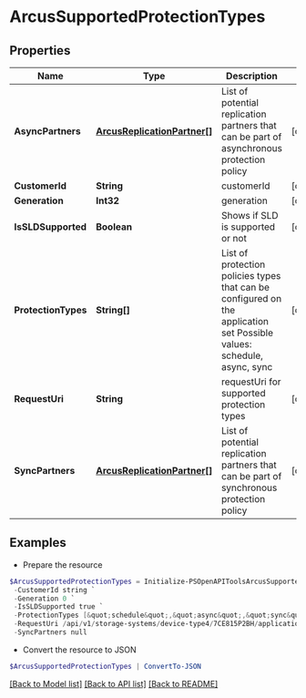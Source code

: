 # ArcusSupportedProtectionTypes
## Properties

Name | Type | Description | Notes
------------ | ------------- | ------------- | -------------
**AsyncPartners** | [**ArcusReplicationPartner[]**](ArcusReplicationPartner.md) | List of potential replication partners that can be part of asynchronous protection policy | [optional] 
**CustomerId** | **String** | customerId | [optional] 
**Generation** | **Int32** | generation | [optional] 
**IsSLDSupported** | **Boolean** | Shows if SLD is supported or not | [optional] 
**ProtectionTypes** | **String[]** | List of protection policies types that can be configured on the application set Possible values: schedule, async, sync | [optional] 
**RequestUri** | **String** | requestUri for supported protection types | [optional] 
**SyncPartners** | [**ArcusReplicationPartner[]**](ArcusReplicationPartner.md) | List of potential replication partners that can be part of synchronous protection policy | [optional] 

## Examples

- Prepare the resource
```powershell
$ArcusSupportedProtectionTypes = Initialize-PSOpenAPIToolsArcusSupportedProtectionTypes  -AsyncPartners null `
 -CustomerId string `
 -Generation 0 `
 -IsSLDSupported true `
 -ProtectionTypes [&quot;schedule&quot;,&quot;async&quot;,&quot;sync&quot;] `
 -RequestUri /api/v1/storage-systems/device-type4/7CE815P2BH/applicationsets/6e6266d344de3e32b10424466c7d01bb/supportedProtectionTypes `
 -SyncPartners null
```

- Convert the resource to JSON
```powershell
$ArcusSupportedProtectionTypes | ConvertTo-JSON
```

[[Back to Model list]](../README.md#documentation-for-models) [[Back to API list]](../README.md#documentation-for-api-endpoints) [[Back to README]](../README.md)

